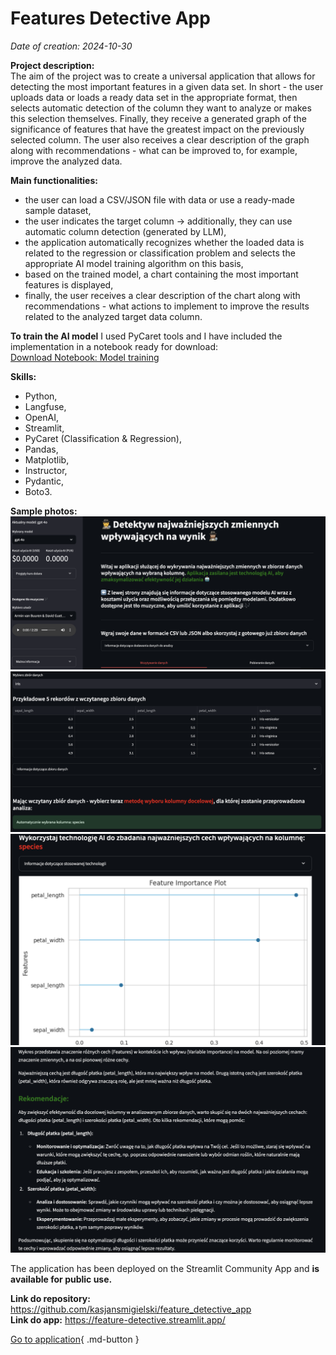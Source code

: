 # Features Detective App

*Date of creation: 2024-10-30*

**Project description:**<br>
The aim of the project was to create a universal application that allows for detecting the most important features in a given data set. In short - the user uploads data or loads a ready data set in the appropriate format, then selects automatic detection of the column they want to analyze or makes this selection themselves. Finally, they receive a generated graph of the significance of features that have the greatest impact on the previously selected column. The user also receives a clear description of the graph along with recommendations - what can be improved to, for example, improve the analyzed data.<br>

**Main functionalities:**<br>
- the user can load a CSV/JSON file with data or use a ready-made sample dataset,<br>
- the user indicates the target column -> additionally, they can use automatic column detection (generated by LLM),<br>
- the application automatically recognizes whether the loaded data is related to the regression or classification problem and selects the appropriate AI model training algorithm on this basis,<br>
- based on the trained model, a chart containing the most important features is displayed,<br>
- finally, the user receives a clear description of the chart along with recommendations - what actions to implement to improve the results related to the analyzed target data column.

**To train the AI ​​model** I used PyCaret tools and I have included the implementation in a notebook ready for download:<br>
<a href="model_training.ipynb" class="md-button md-button--primary">Download Notebook: Model training</a>

**Skills:**<br>
- Python,<br>
- Langfuse,<br>
- OpenAI,<br>
- Streamlit,<br>
- PyCaret (Classification & Regression),<br>
- Pandas,<br>
- Matplotlib,<br>
- Instructor,<br>
- Pydantic,<br>
- Boto3.

**Sample photos:**<br>
![alt text](image.png)
![alt text](image-2.png)
![alt text](image-3.png)
![alt text](image-4.png)

The application has been deployed on the Streamlit Community App and **is available for public use.**

**Link do repository:** https://github.com/kasjansmigielski/feature_detective_app<br>
**Link do app:** https://feature-detective.streamlit.app/

[Go to application](https://feature-detective.streamlit.app/){ .md-button }

